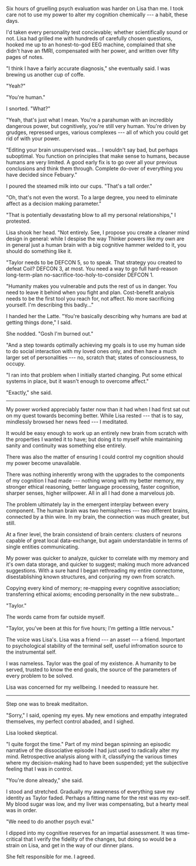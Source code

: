 Six hours of gruelling psych evaluation was harder on Lisa than me. I took care not
to use my power to alter my cognition chemically --- a habit, these days.

I'd taken every personality test concievable; whether scientifically sound or not.
Lisa had grilled me with hundreds of carefully chosen questions, hooked me up to an honest-to-god EEG machine,
complained that she didn't have an fMRI, compensated with her power, and written over fifty pages of notes.

"I think I have a fairly accurate diagnosis," she eventually said. I was brewing us another cup of coffe.

"Yeah?"

"You're human."

I snorted. "What?"

"Yeah, that's just what I mean. You're a parahuman with an incredibly dangerous power, but cognitively, you're
still very human. You're driven by grudges, repressed urges, various complexes --- all of which you could get
rid of with your power.

"Editing your brain unsupervised was... I wouldn't say bad, but perhaps suboptimal. You function on 
principles that make sense to humans, because humans are very limited. A good early fix is to
go over all your previous conclusions and think them through. Complete do-over of everything you
have decided since Febuary."

I poured the steamed milk into our cups. "That's a tall order."

"Oh, that's not even the worst. To a large degree, you need to eliminate affect as a decision making
parameter."

"That is potentially devastating blow to all my personal relationships," I protested.

Lisa shook her head. "Not entirely. See, I propose you create a cleaner mind design in general:
while I despise the way Thinker powers like my own are in general just a human brain with a big
cognitive hammer welded to it, you should do something like it.

"Taylor needs to be DEFCON 5, so to speak. That strategy you created to defeat Coil? DEFCON 3, at most.
You need a way to go full hard-reason long-term-plan no-sacrifice-too-holy-to-consider DEFCON 1.

"Humanity makes you vulnerable and puts the rest of us in danger. You need to leave it behind when you
fight and plan. Cost-benefit analysis needs to be the first tool you reach for, not affect. No more
sacrificing yourself. I'm describing this badly..."

I handed her the Latte. "You're basically describing why humans are bad at getting things done,"
I said.

She nodded. "Gosh I'm burned out."

"And a step towards optimally achieving my goals is to use my human side to do social interaction with
my loved ones only, and then have a much larger set of personalities --- no, scratch that; states of
consciousness, to occupy.

"I ran into that problem when I initially started changing. Put some ethical systems in place, but it
wasn't enough to overcome affect."

"Exactly," she said.

----

My power worked appreciably faster now than it had when I had first sat out on my quest towards becoming
better. While Lisa rested --- that is to say, mindlessly browsed her news feed --- I meditated.

It would be easy enough to work up an entirely new brain from scratch with the properties I wanted it
to have; but doing it to myself while maintaining sanity and continuity was something else entirely.

There was also the matter of ensuring I could control my cognition should my power become unavailable.

There was nothing inherently wrong with the upgrades to the components of my cognition I had made ---
nothing wrong with my better memory, my stronger ethical reasoning, better language processing, faster
cognition, sharper senses, higher willpower. All in all I had done a marvelous job.

The problem ultimately lay in the emergent interplay between every component. The human
brain was two hemispheres --- two different brains, connected by a thin wire. In my brain,
the connection was much greater, but still.

At a finer level, the brain consistend of brain centers: clusters of neurons capable of great
local data-exchange, but again understandable in terms of single entities communicating.

My power was quicker to analyze, quicker to correlate with my memory and it's own data storage,
and quicker to suggest; making much more advanced suggestions. With a sure hand
I began rethreading my entire connectome, disestablishing known structures, and conjuring my own
from scratch.

Copying every kind of memory; re-mapping every cognitive association; transferring ethical axioms;
encoding personality in the new substrate...

"Taylor."

The words came from far outside myself.

"Taylor, you've been at this for five hours; I'm getting a little nervous."

The voice was Lisa's. Lisa was a friend --- an asset --- a friend. Important to psychological
stability of the terminal self, useful infromation source to the instrumental self.

I was nameless. Taylor was the goal of my existence. A humanity to be served, trusted to
know the end goals, the source of the parameters of every problem to be solved.

Lisa was concerned for my wellbeing. I needed to reassure her.

----

Step one was to break meditaiton.

"Sorry," I said, opening my eyes. My new emotions and empathy integrated themselves, my perfect control
abaded, and I sighed.

Lisa looked skeptical.

"I quite forgot the time." Part of my mind began spinning an episodic narrative
of the dissociative episode I had just used to radically alter my mind. Retrospective
analysis along with it, classifying the various times where my decision-making had
to have been suspended; yet the subjective feeling that I was in control.

"You're done already," she said.

I stood and stretched. Gradually my awareness of everything save my identity as Taylor faded. Perhaps
a fitting name for the rest was my exo-self. My blood sugar was low, and my liver was compensating, but
a hearty meal was in order.

"We need to do another psych eval."

I dipped into my cognitive reserves for an impartial assessment. It was time-critical that I verify
the fidelity of the changes, but doing so would be a strain on Lisa, and get in the way of
our dinner plans.

She felt responsible for me. I agreed.
